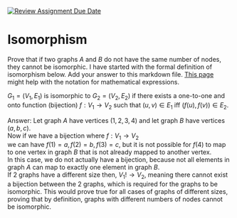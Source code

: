 [![Review Assignment Due Date](https://classroom.github.com/assets/deadline-readme-button-24ddc0f5d75046c5622901739e7c5dd533143b0c8e959d652212380cedb1ea36.svg)](https://classroom.github.com/a/AtNXzL3S)
# Isomorphism

Prove that if two graphs $A$ and $B$ do not have the same number of nodes, they
cannot be isomorphic. I have started with the formal definition of isomorphism
below. Add your answer to this markdown file. [This
page](https://docs.github.com/en/get-started/writing-on-github/working-with-advanced-formatting/writing-mathematical-expressions)
might help with the notation for mathematical expressions.

$G_1=(V_1 , E_1)$ is isomorphic to $G_2 = (V_2, E_2)$ if there exists a
one-to-one and onto function (bijection) $f: V_1 \rightarrow V_2$ such that $(u,v)
\in E_1$ iff $(f(u),f(v)) \in E_2$.

Answer: 
Let graph $A$ have vertices $(1, 2, 3, 4)$ and let graph $B$ have vertices $(a, b, c)$.\
Now if we have a bijection where $f: V_1 \rightarrow V_2$\
we can have $f(1) = a, f(2) = b, f(3) = c$, but it is not possible for $f(4)$ to map to one vertex in graph $B$ that is not already mapped to another vertex.\
In this case, we do not actually have a bijection, because not all elements in graph $A$ can map to exactly one element in graph $B$.\
If 2 graphs have a different size then, $V_1 !\rightarrow V_2$, meaning there cannot exist a bijection between the 2 graphs, which is required for the graphs to be isomorphic.
This would prove true for all cases of graphs of different sizes, proving that by definition, graphs with different numbers of nodes cannot be isomorphic.
